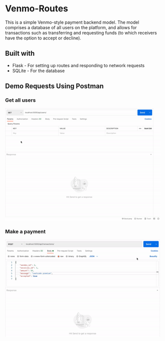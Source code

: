 # Venmo-Routes

This is a simple Venmo-style payment backend model. The model comprises a database of all users on the platform, and allows for transactions such as transferring and requesting funds (to which receivers have the option to accept or decline).

## Built with
<ul>
  <li> Flask - For setting up routes and responding to network requests </li>
  <li> SQLite - For the database </li>
</ul>

## Demo Requests Using Postman

### Get all users
<img src = "demo/display_users.gif"> </img>

### Make a payment
<img src = "demo/make_transaction.gif"> </img>

